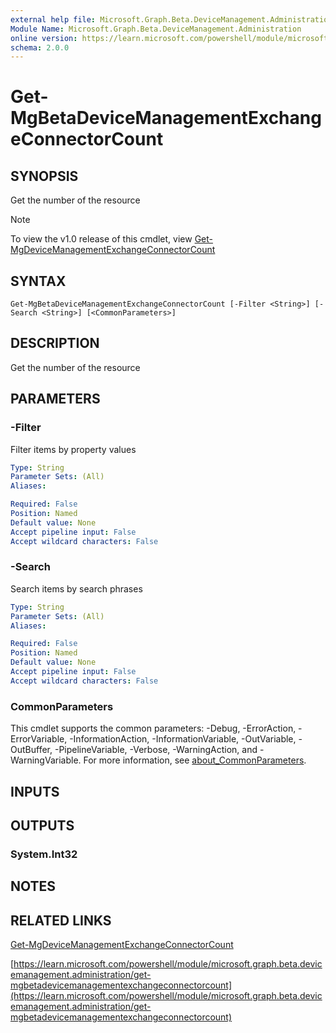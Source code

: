 ```yaml
---
external help file: Microsoft.Graph.Beta.DeviceManagement.Administration-help.xml
Module Name: Microsoft.Graph.Beta.DeviceManagement.Administration
online version: https://learn.microsoft.com/powershell/module/microsoft.graph.beta.devicemanagement.administration/get-mgbetadevicemanagementexchangeconnectorcount
schema: 2.0.0
---
```


# Get-MgBetaDeviceManagementExchangeConnectorCount

## SYNOPSIS
Get the number of the resource

> [!NOTE]
> To view the v1.0 release of this cmdlet, view [Get-MgDeviceManagementExchangeConnectorCount](/powershell/module/Microsoft.Graph.DeviceManagement.Administration/Get-MgDeviceManagementExchangeConnectorCount?view=graph-powershell-1.0)

## SYNTAX

```
Get-MgBetaDeviceManagementExchangeConnectorCount [-Filter <String>] [-Search <String>] [<CommonParameters>]
```

## DESCRIPTION
Get the number of the resource

## PARAMETERS

### -Filter
Filter items by property values

```yaml
Type: String
Parameter Sets: (All)
Aliases:

Required: False
Position: Named
Default value: None
Accept pipeline input: False
Accept wildcard characters: False
```

### -Search
Search items by search phrases

```yaml
Type: String
Parameter Sets: (All)
Aliases:

Required: False
Position: Named
Default value: None
Accept pipeline input: False
Accept wildcard characters: False
```

### CommonParameters
This cmdlet supports the common parameters: -Debug, -ErrorAction, -ErrorVariable, -InformationAction, -InformationVariable, -OutVariable, -OutBuffer, -PipelineVariable, -Verbose, -WarningAction, and -WarningVariable. For more information, see [about_CommonParameters](http://go.microsoft.com/fwlink/?LinkID=113216).

## INPUTS

## OUTPUTS

### System.Int32
## NOTES

## RELATED LINKS
[Get-MgDeviceManagementExchangeConnectorCount](/powershell/module/Microsoft.Graph.DeviceManagement.Administration/Get-MgDeviceManagementExchangeConnectorCount?view=graph-powershell-1.0)

[https://learn.microsoft.com/powershell/module/microsoft.graph.beta.devicemanagement.administration/get-mgbetadevicemanagementexchangeconnectorcount](https://learn.microsoft.com/powershell/module/microsoft.graph.beta.devicemanagement.administration/get-mgbetadevicemanagementexchangeconnectorcount)



